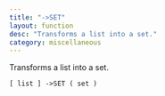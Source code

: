 ```yaml
---
title: "->SET"
layout: function
desc: "Transforms a list into a set."
category: miscellaneous
---
```


Transforms a list into a set.

```
[ list ] ->SET ( set )
```